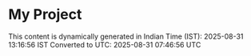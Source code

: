# My Project

This content is dynamically generated in Indian Time (IST): 2025-08-31 13:16:56 IST
Converted to UTC: 2025-08-31 07:46:56 UTC
